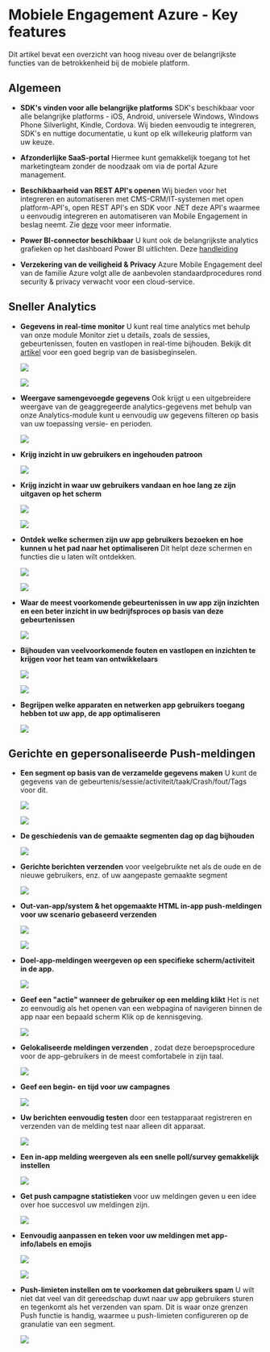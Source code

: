 <properties
    pageTitle="Mobiele Engagement Azure - Key features"
    description="Beschrijving van de belangrijkste functies van Azure Mobile Engagement"
    services="mobile-engagement"
    documentationCenter="mobile" 
    authors="piyushjo" 
    manager="erikre" 
    editor="" />

<tags
    ms.service="mobile-engagement"
    ms.workload="mobile"
    ms.tgt_pltfrm="na"
    ms.devlang="na"
    ms.topic="article"
    ms.date="08/19/2016"
    ms.author="piyushjo" />

# <a name="azure-mobile-engagement---key-features"></a>Mobiele Engagement Azure - Key features

Dit artikel bevat een overzicht van hoog niveau over de belangrijkste functies van de betrokkenheid bij de mobiele platform. 

## <a name="general"></a>**Algemeen**

- **SDK's vinden voor alle belangrijke platforms** SDK's beschikbaar voor alle belangrijke platforms - iOS, Android, universele Windows, Windows Phone Silverlight, Kindle, Cordova. Wij bieden eenvoudig te integreren, SDK's en nuttige documentatie, u kunt op elk willekeurig platform van uw keuze. 

- **Afzonderlijke SaaS-portal** Hiermee kunt gemakkelijk toegang tot het marketingteam zonder de noodzaak om via de portal Azure management. 

- **Beschikbaarheid van REST API's openen** Wij bieden voor het integreren en automatiseren met CMS-CRM/IT-systemen met open platform-API's, open REST API's en SDK voor .NET deze API's waarmee u eenvoudig integreren en automatiseren van Mobile Engagement in beslag neemt. Zie [deze](mobile-engagement-api-authentication.md) voor meer informatie. 

- **Power BI-connector beschikbaar** U kunt ook de belangrijkste analytics grafieken op het dashboard Power BI uitlichten. Deze [handleiding](https://powerbi.microsoft.com/en-us/documentation/powerbi-content-pack-azure-mobile/)

- **Verzekering van de veiligheid & Privacy** Azure Mobile Engagement deel van de familie Azure volgt alle de aanbevolen standaardprocedures rond security & privacy verwacht voor een cloud-service.

## <a name="actionable-analytics"></a>**Sneller Analytics**

- **Gegevens in real-time monitor** U kunt real time analytics met behulp van onze module Monitor ziet u details, zoals de sessies, gebeurtenissen, fouten en vastlopen in real-time bijhouden. Bekijk dit [artikel](mobile-engagement-concepts.md) voor een goed begrip van de basisbeginselen. 

    ![][1]

    ![][2]      

- **Weergave samengevoegde gegevens** Ook krijgt u een uitgebreidere weergave van de geaggregeerde analytics-gegevens met behulp van onze Analytics-module kunt u eenvoudig uw gegevens filteren op basis van uw toepassing versie- en perioden.

    ![][3]      

- **Krijg inzicht in uw gebruikers en ingehouden patroon**

    ![][4]      

- **Krijg inzicht in waar uw gebruikers vandaan en hoe lang ze zijn uitgaven op het scherm**

    ![][5]      
    
    ![][6]      

- **Ontdek welke schermen zijn uw app gebruikers bezoeken en hoe kunnen u het pad naar het optimaliseren** Dit helpt deze schermen en functies die u laten wilt ontdekken.

    ![][7]      
    
    ![][8]      

- **Waar de meest voorkomende gebeurtenissen in uw app zijn inzichten en een beter inzicht in uw bedrijfsproces op basis van deze gebeurtenissen** 

    ![][9]  

- **Bijhouden van veelvoorkomende fouten en vastlopen en inzichten te krijgen voor het team van ontwikkelaars**

    ![][10]     
    
    ![][11] 

- **Begrijpen welke apparaten en netwerken app gebruikers toegang hebben tot uw app, de app optimaliseren** 

    ![][12] 
    
## <a name="targeted--personalized-push-notifications"></a>**Gerichte en gepersonaliseerde Push-meldingen**

- **Een segment op basis van de verzamelde gegevens maken** U kunt de gegevens van de gebeurtenis/sessie/activiteit/taak/Crash/fout/Tags voor dit.

    ![][13]

    ![][14]     

- **De geschiedenis van de gemaakte segmenten dag op dag bijhouden**

    ![][15] 

- **Gerichte berichten verzenden** voor veelgebruikte net als de oude en de nieuwe gebruikers, enz. of uw aangepaste gemaakte segment

    ![][16] 

- **Out-van-app/system & het opgemaakte HTML in-app push-meldingen voor uw scenario gebaseerd verzenden**

    ![][17] 

    ![][18] 

- **Doel-app-meldingen weergeven op een specifieke scherm/activiteit in de app.**

    ![][19] 

- **Geef een "actie" wanneer de gebruiker op een melding klikt** Het is net zo eenvoudig als het openen van een webpagina of navigeren binnen de app naar een bepaald scherm Klik op de kennisgeving. 

    ![][20]
    
- **Gelokaliseerde meldingen verzenden** , zodat deze beroepsprocedure voor de app-gebruikers in de meest comfortabele in zijn taal. 

    ![][21] 

- **Geef een begin- en tijd voor uw campagnes** 

    ![][22] 

- **Uw berichten eenvoudig testen** door een testapparaat registreren en verzenden van de melding test naar alleen dit apparaat.

    ![][23] 

- **Een in-app melding weergeven als een snelle poll/survey gemakkelijk instellen**  

    ![][24]
    
- **Get push campagne statistieken** voor uw meldingen geven u een idee over hoe succesvol uw meldingen zijn.

    ![][25] 

- **Eenvoudig aanpassen en teken voor uw meldingen met app-info/labels en emojis** 

    ![][26] 

    ![][27] 

- **Push-limieten instellen om te voorkomen dat gebruikers spam** U wilt niet dat veel van dit gereedschap duwt naar uw app gebruikers sturen en tegenkomt als het verzenden van spam. Dit is waar onze grenzen Push functie is handig, waarmee u push-limieten configureren op de granulatie van een segment. 

    ![][28]         

<!-- Images -->
[1]: ./media/mobile-engagement-key-features/monitor1.png
[2]: ./media/mobile-engagement-key-features/monitor2.png
[3]: ./media/mobile-engagement-key-features/analytics-filter.png
[4]: ./media/mobile-engagement-key-features/retention.png
[5]: ./media/mobile-engagement-key-features/analytics-geomap.png
[6]: ./media/mobile-engagement-key-features/analytics-session-length.png
[7]: ./media/mobile-engagement-key-features/analytics-activities.png
[8]: ./media/mobile-engagement-key-features/analytics-userpath.png
[9]: ./media/mobile-engagement-key-features/analytics-events.png
[10]: ./media/mobile-engagement-key-features/analyics-errors.png
[11]: ./media/mobile-engagement-key-features/analyics-errors-details.png
[12]: ./media/mobile-engagement-key-features/technicals.png
[13]: ./media/mobile-engagement-key-features/segment.png
[14]: ./media/mobile-engagement-key-features/segment-creation.png
[15]: ./media/mobile-engagement-key-features/segment-history.png
[16]: ./media/mobile-engagement-key-features/segment-push.png
[17]: ./media/mobile-engagement-key-features/out-of-app.png
[18]: ./media/mobile-engagement-key-features/in-app-push.png
[19]: ./media/mobile-engagement-key-features/push-in-activity.png
[20]: ./media/mobile-engagement-key-features/push-action.png
[21]: ./media/mobile-engagement-key-features/push-languages.png
[22]: ./media/mobile-engagement-key-features/push-timeframe.png
[23]: ./media/mobile-engagement-key-features/push-test.png
[24]: ./media/mobile-engagement-key-features/push-poll.png
[25]: ./media/mobile-engagement-key-features/push-stats.png
[26]: ./media/mobile-engagement-key-features/push_personalized.png
[27]: ./media/mobile-engagement-key-features/push_emoji.png
[28]: ./media/mobile-engagement-key-features/push_limits.png









